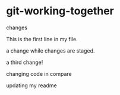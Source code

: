 # git-working-together
 changes

This is the first line in my file.

a change while changes are staged.

a third change!


changing code in compare

updating my readme
